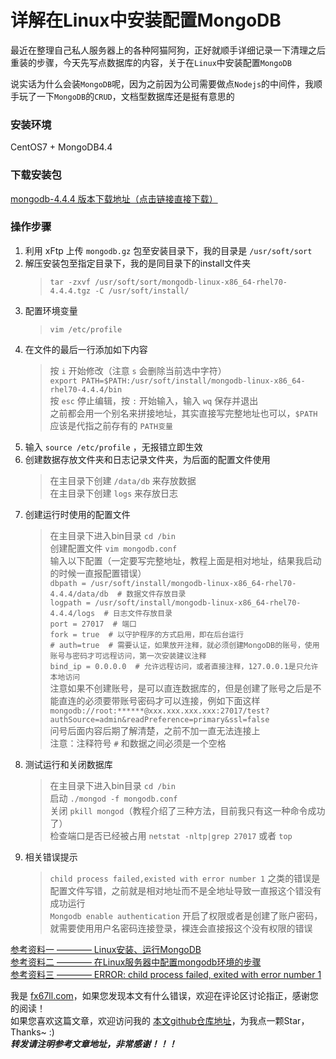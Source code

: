 # 详解在Linux中安装配置MongoDB  

最近在整理自己私人服务器上的各种阿猫阿狗，正好就顺手详细记录一下清理之后重装的步骤，今天先写点数据库的内容，关于在`Linux`中安装配置`MongoDB`  

说实话为什么会装`MongoDB`呢，因为之前因为公司需要做点`Nodejs`的中间件，我顺手玩了一下`MongoDB`的`CRUD`，文档型数据库还是挺有意思的  

### 安装环境
CentOS7 + MongoDB4.4

### 下载安装包
[mongodb-4.4.4 版本下载地址（点击链接直接下载）](https://fastdl.mongodb.org/linux/mongodb-linux-x86_64-rhel70-4.4.4.tgz)  

### 操作步骤
1. 利用 xFtp 上传 `mongodb.gz` 包至安装目录下，我的目录是 `/usr/soft/sort`
2. 解压安装包至指定目录下，我的是同目录下的install文件夹
	> `tar -zxvf /usr/soft/sort/mongodb-linux-x86_64-rhel70-4.4.4.tgz -C /usr/soft/install/`
3. 配置环境变量
	> `vim /etc/profile`
4. 在文件的最后一行添加如下内容
	> 按 `i` 开始修改（注意 `s` 会删除当前选中字符）  
	> `export PATH=$PATH:/usr/soft/install/mongodb-linux-x86_64-rhel70-4.4.4/bin`  
	> 按 `esc` 停止编辑，按 `:` 开始输入，输入 `wq` 保存并退出  
	> 之前都会用一个别名来拼接地址，其实直接写完整地址也可以，`$PATH` 应该是代指之前存有的 `PATH变量`  
5. 输入 `source /etc/profile` ，无报错立即生效
6. 创建数据存放文件夹和日志记录文件夹，为后面的配置文件使用
	> 在主目录下创建 `/data/db` 来存放数据  
	> 在主目录下创建 `logs` 来存放日志  
7. 创建运行时使用的配置文件
	> 在主目录下进入bin目录 `cd /bin`  
	> 创建配置文件 `vim mongodb.conf`  
	> 输入以下配置（一定要写完整地址，教程上面是相对地址，结果我启动的时候一直报配置错误）  
	> `dbpath = /usr/soft/install/mongodb-linux-x86_64-rhel70-4.4.4/data/db  # 数据文件存放目录`  
	> `logpath = /usr/soft/install/mongodb-linux-x86_64-rhel70-4.4.4/logs  # 日志文件存放目录`  
	> `port = 27017  # 端口`  
	> `fork = true  # 以守护程序的方式启用，即在后台运行`  
	> `# auth=true  # 需要认证，如果放开注释，就必须创建MongoDB的账号，使用账号与密码才可远程访问，第一次安装建议注释`  
	> `bind_ip = 0.0.0.0  # 允许远程访问，或者直接注释，127.0.0.1是只允许本地访问`  
	> 注意如果不创建账号，是可以直连数据库的，但是创建了账号之后是不能直连的必须要带账号密码才可以连接，例如下面这样  
	> `mongodb://root:******@xxx.xxx.xxx.xxx:27017/test?authSource=admin&readPreference=primary&ssl=false`  
	> 问号后面内容后期了解清楚，之前不加一直无法连接上  
	> 注意：注释符号 `#` 和数据之间必须是一个空格  
8. 测试运行和关闭数据库
	> 在主目录下进入bin目录 `cd /bin`  
	> 启动 `./mongod -f mongodb.conf`  
	> 关闭 `pkill mongod`（教程介绍了三种方法，目前我只有这一种命令成功了）  
	> 检查端口是否已经被占用 `netstat -nltp|grep 27017` 或者 `top`  
9. 相关错误提示
	> `child process failed,existed with error number 1` 之类的错误是配置文件写错，之前就是相对地址而不是全地址导致一直报这个错没有成功运行  
	> `Mongodb enable authentication` 开启了权限或者是创建了账户密码，就需要使用用户名密码连接登录，裸连会直接报这个没有权限的错误  


[参考资料一 ———— Linux安装、运行MongoDB](https://blog.csdn.net/yzh_1346983557/article/details/81735755)  
[参考资料二 ———— 在Linux服务器中配置mongodb环境的步骤](https://www.jb51.net/article/119514.htm)  
[参考资料三 ———— ERROR: child process failed, exited with error number 1](https://blog.csdn.net/Dn1115680109/article/details/88754067)  


我是 [fx67ll.com](https://fx67ll.com)，如果您发现本文有什么错误，欢迎在评论区讨论指正，感谢您的阅读！  
如果您喜欢这篇文章，欢迎访问我的 [本文github仓库地址](https://github.com/fx67ll/fx67llLinux/blob/master/serve-blog/2021/2021-11/linux-install-mongodb.md)，为我点一颗Star，Thanks~ :)  
***转发请注明参考文章地址，非常感谢！！！***